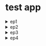 # test app

<details>
<summary>ep1</summary>

- init empty branch

```js
git switch --orphan <new branch>
git commit --allow-empty -m "Initial commit on orphan branch"
git push -u origin <new branch>

ng new test1
```

- bootstrap/icons

```js
cd test1

npm i bootstrap
npm i bootstrap-icons
```

![Alt text](test1/src/readmeAssets/add-navbar.png)

</details>

<details>

<summary>ep2</summary>

- add ...

```js
// add component
ng g c views/products/product-list --skip-tests --dry-run

// add service
ng g s services/products --skip-tests --dry-run
```

![Alt text](test1/src/readmeAssets/add-mock&css.png)

- property style binding

![Alt text](test1/src/readmeAssets/style-binding.png)

- change detection

![Alt text](test1/src/readmeAssets/change-detection.png)

- two way binding

![Alt text](test1/src/readmeAssets/twoWayBinding.png)

- add custom pipe

```js
ng g p shared/convert-to-space --skip-tests --dry-run

import { Pipe, PipeTransform } from '@angular/core';

@Pipe({
  name: 'convertToSpace',
})
export class ConvertToSpacePipe implements PipeTransform {
  transform(value: string, character: string): string {
    return value.replace(character, ' ');
  }
}
```

- init filter with getter & setter

```js
  private _listFilter: string = '';
  get listFilter() {
    return this._listFilter;
  }
  set listFilter(value: string) {
    this._listFilter = value;
  }
```

- add filter

![Alt text](test1/src/readmeAssets/filter-logic.png)

</details>

<details>

<summary>ep3</summary>

- [add rating component →](test1/src/app/shared/stars.component.ts)

```js
ng g c shared/stars --flat --skip-tests --inline-template --inline-style --dry-run
```

![Alt text](test1/src/readmeAssets/rating-component.png)

- Passing Data to a Nested Component (@Input)
- Emitting an Event (@Output)

</details>

<details>

<summary>ep4</summary>

- implement service
- retrieve data with http

```js
getProducts(): Observable<IProducts[]> {
  return this.http.get<IProducts[]>(this.productUrl).pipe(
    catchError(this.handleError)
  );
}

ngOnInit(): void {
this.sub = this.productService.getProducts().subscribe({
  next: (product) => {
    (this.products = product), (this.filteredProducts = this.products);
  },
  error: (err) => (this.errorMessage = err),
});
}

ngOnDestroy(): void {
this.sub.unsubscribe();
}
```

</details>
